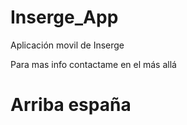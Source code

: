 # Inserge_App
Aplicación movil de Inserge

Para mas info contactame en el más allá

# Arriba españa
